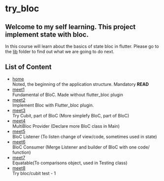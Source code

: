 # try_bloc

## Welcome to my self learning. This project implement state with bloc.

In this course will learn about the basics of state bloc in flutter. Please go to the [lib](https://github.com/dikynugraha1111/state_bloc/tree/master/lib) folder to find out what we are going to do next.

## List of Content

- [home](https://github.com/dikynugraha1111/state_bloc/tree/master/lib)</br>
  Noted, the beginning of the application structure. Mandatory **READ**
- [meet1](https://github.com/dikynugraha1111/state_bloc/tree/master/lib/meet_1)</br>
  Fundamental of BloC. Made without flutter_bloc plugin
- [meet2](https://github.com/dikynugraha1111/state_bloc/tree/master/lib/meet_2)</br>
  Implement Bloc with Flutter_bloc plugin.
- [meet3](https://github.com/dikynugraha1111/state_bloc/tree/master/lib/meet_3)</br>
  Try Cubit, part of BloC (More simplefy BloC, part of BloC)
- [meet4](https://github.com/dikynugraha1111/state_bloc/tree/master/lib/meet_4)</br>
  MultiBloc Provider (Declare more BloC class in Main)
- [meet5](https://github.com/dikynugraha1111/state_bloc/tree/master/lib/meet_5)</br>
  BloC Listener (To listen change of view/code, sometimes used in state)
- [meet6](https://github.com/dikynugraha1111/state_bloc/tree/master/lib/meet_6)</br>
  BloC Consumer (Merge Listener and builder of BloC with one code/ function)
- [meet7](https://github.com/dikynugraha1111/state_bloc/tree/master/lib/meet_7)</br>
  Equatable(To comparisons object, used in Testing class)
- [meet8](https://github.com/dikynugraha1111/state_bloc/tree/master/lib/meet_8)</br>
  Try bloc/cubit test - 1
